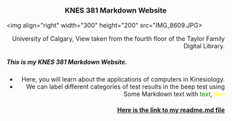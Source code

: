 ### <div align="center"> KNES 381 Markdown Website 

<img align="right" width="300" height="200" src="IMG_8609.JPG> <div align="right"> University of Calgary, View taken from the fourth floor of the Taylor Family Digital Library.

##### <div align="left"> This is my KNES 381 Markdown Website.
* Here, you will learn about the applications of computers in Kinesiology. 
* We can label different categories of test results in the beep test using Some Markdown text with <good> <span style="color: green;">text</span>, <average> <span style="color: yellow;">text</span>
#### [Here is the link to my readme.md file](README.md)
